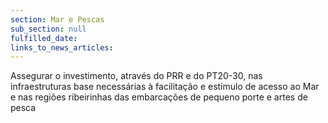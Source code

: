 ```yaml
---
section: Mar e Pescas
sub_section: null
fulfilled_date:
links_to_news_articles:
---
```


Assegurar o investimento, através do PRR e do PT20-30, nas infraestruturas base necessárias à facilitação e estímulo de acesso ao Mar e nas regiões ribeirinhas das embarcações de pequeno porte e artes de pesca